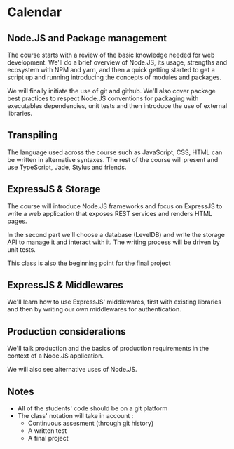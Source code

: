 # Calendar

## Node.JS and Package management

The course starts with a review of the basic knowledge needed for web development.
We'll do a brief overview of Node.JS, its usage, strengths and ecosystem with
NPM and yarn, and then a quick getting started to get a script up and running introducing
the concepts of modules and packages.

We will finally initiate the use of git and github. We'll also cover package best practices
to respect Node.JS conventions for packaging with executables dependencies, unit tests and
then introduce the use of external libraries.

## Transpiling

The language used across the course such as JavaScript, CSS, HTML can be written
in alternative syntaxes. The rest of the course will present and use TypeScript,
Jade, Stylus and friends.

## ExpressJS & Storage

The course will introduce Node.JS frameworks and focus on ExpressJS to write a
web application that exposes REST services and renders HTML pages.

In the second part we'll choose a database (LevelDB) and write the storage API to
manage it and interact with it. The writing process will be driven by unit tests.

This class is also the beginning point for the final project

## ExpressJS & Middlewares

We'll learn how to use ExpressJS' middlewares, first with existing libraries and
then by writing our own middlewares for authentication.

## Production considerations

We'll talk production and the basics of production requirements in the context of a Node.JS application.

We will also see alternative uses of Node.JS.

## Notes

- All of the students' code should be on a git platform
- The class' notation will take in account :
  - Continuous assesment (through git history)
  - A written test
  - A final project
